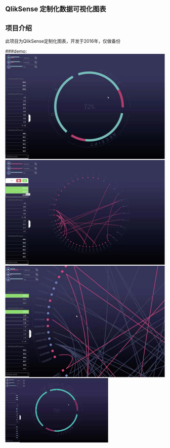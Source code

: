 ## QlikSense 定制化数据可视化图表
## 项目介绍
 此项目为QlikSense定制化图表，开发于2016年，仅做备份
 
###demo:
![img](https://github.com/wzdwc/DM/blob/master/gif/demo-2.webp)
![img](https://github.com/wzdwc/DM/blob/master/gif/demo-3.webp)
![img](https://github.com/wzdwc/DM/blob/master/gif/demo-4.webp)
![img](https://github.com/wzdwc/DM/blob/master/gif/1.gif)
